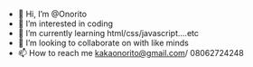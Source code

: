 - 👋 Hi, I’m @Onorito
- 👀 I’m interested in coding
- 🌱 I’m currently learning html/css/javascript....etc
- 💞️ I’m looking to collaborate on with like minds
- 📫 How to reach me kakaonorito@gmail.com/ 08062724248

<!---
Onorito/Onorito is a ✨ special ✨ repository because its `README.md` (this file) appears on your GitHub profile.
You can click the Preview link to take a look at your changes.
--->
